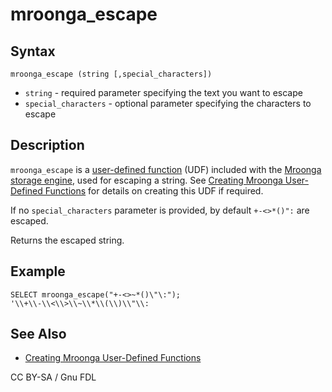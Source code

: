 # mroonga\_escape

## Syntax

```
mroonga_escape (string [,special_characters])
```

* `string` - required parameter specifying the text you want to escape
* `special_characters` - optional parameter specifying the characters to escape

## Description

`mroonga_escape` is a [user-defined function](../../../../server-usage/user-defined-functions/) (UDF) included with the [Mroonga storage engine](../), used for escaping a string. See [Creating Mroonga User-Defined Functions](creating-mroonga-user-defined-functions.md) for details on creating this UDF if required.

If no `special_characters` parameter is provided, by default `+-<>*()":` are escaped.

Returns the escaped string.

## Example

```
SELECT mroonga_escape("+-<>~*()\"\:");
'\\+\\-\\<\\>\\~\\*\\(\\)\\"\\:
```

## See Also

* [Creating Mroonga User-Defined Functions](creating-mroonga-user-defined-functions.md)

CC BY-SA / Gnu FDL
